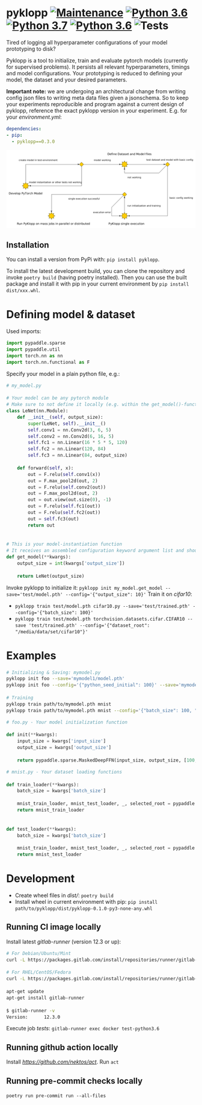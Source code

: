 # pyklopp [![Maintenance](https://img.shields.io/badge/Maintained%3F-yes-green.svg)](https://GitHub.com/Naereen/StrapDown.js/graphs/commit-activity) [![Python 3.6](https://img.shields.io/badge/python-3.6-blue.svg)](https://www.python.org/downloads/release/python-360/) [![Python 3.7](https://img.shields.io/badge/python-3.7-blue.svg)](https://www.python.org/downloads/release/python-370/) [![Python 3.6](https://img.shields.io/badge/python-3.8-blue.svg)](https://www.python.org/downloads/release/python-380/) ![Tests](https://github.com/innvariant/pyklopp/workflows/Tests/badge.svg)
Tired of logging all hyperparameter configurations of your model prototyping to disk?

Pyklopp is a tool to initialize, train and evaluate pytorch models (currently for supervised problems).
It persists all relevant hyperparameters, timings and model configurations.
Your prototyping is reduced to defining your model, the dataset and your desired parameters.

**Important note:** we are undergoing an architectural change from writing config json files to writing meta data files given a jsonschema.
So to keep your experiments reproducible and program against a current design of pyklopp, reference the exact pyklopp version in your experiment.
E.g. for your *environment.yml*:
```yaml
dependencies:
- pip:
  - pyklopp==0.3.0
```

![Workflow sketch for developing a model and running it with pyklopp.](res/approach.png)


## Installation
You can install a version from PyPi with: ``pip install pyklopp``.

To install the latest development build, you can clone the repository and invoke ``poetry build`` (having poetry installed).
Then you can use the built package and install it with pip in your current environment by ``pip install dist/xxx.whl``.


# Defining model & dataset
Used imports:
```python
import pypaddle.sparse
import pypaddle.util
import torch.nn as nn
import torch.nn.functional as F

```
Specify your model in a plain python file, e.g.:
```python
# my_model.py

# Your model can be any pytorch module
# Make sure to not define it locally (e.g. within the get_model()-function)
class LeNet(nn.Module):
    def __init__(self, output_size):
        super(LeNet, self).__init__()
        self.conv1 = nn.Conv2d(3, 6, 5)
        self.conv2 = nn.Conv2d(6, 16, 5)
        self.fc1 = nn.Linear(16 * 5 * 5, 120)
        self.fc2 = nn.Linear(120, 84)
        self.fc3 = nn.Linear(84, output_size)

    def forward(self, x):
        out = F.relu(self.conv1(x))
        out = F.max_pool2d(out, 2)
        out = F.relu(self.conv2(out))
        out = F.max_pool2d(out, 2)
        out = out.view(out.size(0), -1)
        out = F.relu(self.fc1(out))
        out = F.relu(self.fc2(out))
        out = self.fc3(out)
        return out


# This is your model-instantiation function
# It receives an assembled configuration keyword argument list and should return an instance of your model
def get_model(**kwargs):
    output_size = int(kwargs['output_size'])

    return LeNet(output_size)
```

Invoke pyklopp to initialize it: ``pyklopp init my_model.get_model --save='test/model.pth' --config='{"output_size": 10}'``
Train it on *cifar10*:
- ``pyklopp train test/model.pth cifar10.py --save='test/trained.pth' --config='{"batch_size": 100}'``
- ``pyklopp train test/model.pth torchvision.datasets.cifar.CIFAR10 --save 'test/trained.pth' --config='{"dataset_root": "/media/data/set/cifar10"}'``


# Examples

```bash
# Initializing & Saving: mymodel.py
pyklopp init foo --save='mymodel1/model.pth'
pyklopp init foo --config='{"python_seed_initial": 100}' --save='mymodel2/model.pth'

# Training
pyklopp train path/to/mymodel.pth mnist
pyklopp train path/to/mymodel.pth mnist --config='{"batch_size": 100, "learning_rate": 0.01}'
```

```python
# foo.py - Your model initialization function

def init(**kwargs):
    input_size = kwargs['input_size']
    output_size = kwargs['output_size']

    return pypaddle.sparse.MaskedDeepFFN(input_size, output_size, [100, 100])
```

```python
# mnist.py - Your dataset loading functions

def train_loader(**kwargs):
    batch_size = kwargs['batch_size']

    mnist_train_loader, mnist_test_loader, _, selected_root = pypaddle.util.get_mnist_loaders(batch_size, '/media/data/set/mnist')
    return mnist_train_loader


def test_loader(**kwargs):
    batch_size = kwargs['batch_size']

    mnist_train_loader, mnist_test_loader, _, selected_root = pypaddle.util.get_mnist_loaders(batch_size, '/media/data/set/mnist')
    return mnist_test_loader
```


# Development
- Create wheel files in *dist/*: ``poetry build``
- Install wheel in current environment with pip: ``pip install path/to/pyklopp/dist/pyklopp-0.1.0-py3-none-any.whl``

## Running CI image locally
Install latest *gitlab-runner* (version 12.3 or up):
```bash
# For Debian/Ubuntu/Mint
curl -L https://packages.gitlab.com/install/repositories/runner/gitlab-runner/script.deb.sh | sudo bash

# For RHEL/CentOS/Fedora
curl -L https://packages.gitlab.com/install/repositories/runner/gitlab-runner/script.rpm.sh | sudo bash

apt-get update
apt-get install gitlab-runner

$ gitlab-runner -v
Version:      12.3.0
```
Execute job *tests*: ``gitlab-runner exec docker test-python3.6``

## Running github action locally
Install *https://github.com/nektos/act*.
Run ``act``

## Running pre-commit checks locally
``poetry run pre-commit run --all-files``
